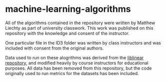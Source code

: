 # machine-learning-algorithms
All of the algorithms contained in the repository were written by Matthew Liechty as part of university classwork. This work was published on this repository with the knowledge and consent of the instructor.

One particular file in the ID3 folder was written by class instructors and was included with consent from the original authors.

Data used to run on these alogrithms was derived from the [liblinear repository](https://www.csie.ntu.edu.tw/~cjlin/libsvmtools/datasets/), and modified heavily by course instructors for educational purposes. All data has been removed from this repository, but the code originally used to run metrics for the datasets has been included.
